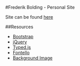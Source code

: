 #Frederik Bolding - Personal Site

Site can be found [here](https://frederikbolding.me)

##Resources
* [Bootstrap](http://getbootstrap.com/)
* [jQuery](https://jquery.com/)
* [Typed.js](https://github.com/mattboldt/typed.js/)
* [Fontello](http://fontello.com/)
* [Background Image](https://pixabay.com/da/land-dannelse-mountain-1543315/)
